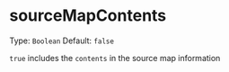 # sourceMapContents
Type: `Boolean`
Default: `false`

`true` includes the `contents` in the source map information
